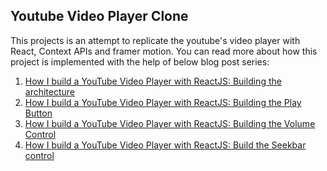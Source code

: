 ## Youtube Video Player Clone
This projects is an attempt to replicate the youtube's video player with React, Context APIs and framer motion.
You can read more about how this project is implemented with the help of below blog post series:

1. [How I build a YouTube Video Player with ReactJS: Building the architecture](https://dev.to/keyurparalkar/building-with-react-js-create-your-own-youtube-video-player-starting-with-basics-1lpp)
2. [How I build a YouTube Video Player with ReactJS: Building the Play Button](https://dev.to/keyurparalkar/how-i-build-a-youtube-video-player-with-reactjs-building-the-play-button-4of2)
3. [How I build a YouTube Video Player with ReactJS: Building the Volume Control](https://dev.to/keyurparalkar/how-i-build-a-youtube-video-player-with-reactjs-building-the-volume-control-4jli)
4. [How I build a YouTube Video Player with ReactJS: Build the Seekbar control](https://dev.to/keyurparalkar/how-i-build-a-youtube-video-player-with-reactjs-build-the-seekbar-control-3kg)